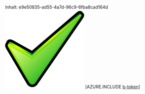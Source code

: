 Inhalt: e9e50835-ad55-4a7d-96c9-6fba8cad164d![Bild](9c07f035-633f-4c99-beca-f53cd067b796.png)
[AZURE.INCLUDE [b-token](3b1dfc73-5db5-4ff3-b86c-b0d78c701255.md)]
